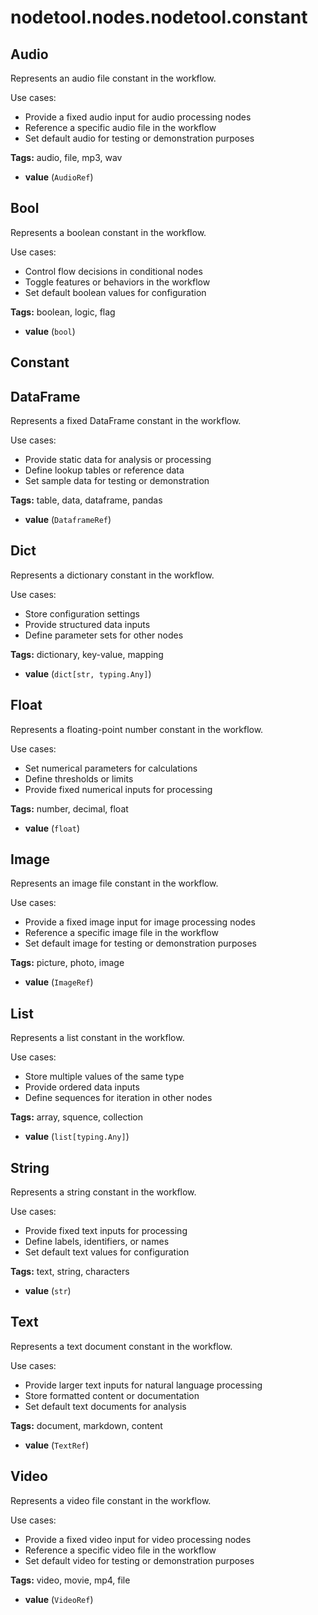 # nodetool.nodes.nodetool.constant

## Audio

Represents an audio file constant in the workflow.

Use cases:
- Provide a fixed audio input for audio processing nodes
- Reference a specific audio file in the workflow
- Set default audio for testing or demonstration purposes

**Tags:** audio, file, mp3, wav

- **value** (`AudioRef`)

## Bool

Represents a boolean constant in the workflow.

Use cases:
- Control flow decisions in conditional nodes
- Toggle features or behaviors in the workflow
- Set default boolean values for configuration

**Tags:** boolean, logic, flag

- **value** (`bool`)

## Constant


## DataFrame

Represents a fixed DataFrame constant in the workflow.

Use cases:
- Provide static data for analysis or processing
- Define lookup tables or reference data
- Set sample data for testing or demonstration

**Tags:** table, data, dataframe, pandas

- **value** (`DataframeRef`)

## Dict

Represents a dictionary constant in the workflow.

Use cases:
- Store configuration settings
- Provide structured data inputs
- Define parameter sets for other nodes

**Tags:** dictionary, key-value, mapping

- **value** (`dict[str, typing.Any]`)

## Float

Represents a floating-point number constant in the workflow.

Use cases:
- Set numerical parameters for calculations
- Define thresholds or limits
- Provide fixed numerical inputs for processing

**Tags:** number, decimal, float

- **value** (`float`)

## Image

Represents an image file constant in the workflow.

Use cases:
- Provide a fixed image input for image processing nodes
- Reference a specific image file in the workflow
- Set default image for testing or demonstration purposes

**Tags:** picture, photo, image

- **value** (`ImageRef`)

## List

Represents a list constant in the workflow.

Use cases:
- Store multiple values of the same type
- Provide ordered data inputs
- Define sequences for iteration in other nodes

**Tags:** array, squence, collection

- **value** (`list[typing.Any]`)

## String

Represents a string constant in the workflow.

Use cases:
- Provide fixed text inputs for processing
- Define labels, identifiers, or names
- Set default text values for configuration

**Tags:** text, string, characters

- **value** (`str`)

## Text

Represents a text document constant in the workflow.

Use cases:
- Provide larger text inputs for natural language processing
- Store formatted content or documentation
- Set default text documents for analysis

**Tags:** document, markdown, content

- **value** (`TextRef`)

## Video

Represents a video file constant in the workflow.

Use cases:
- Provide a fixed video input for video processing nodes
- Reference a specific video file in the workflow
- Set default video for testing or demonstration purposes

**Tags:** video, movie, mp4, file

- **value** (`VideoRef`)

